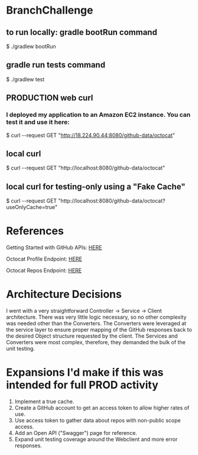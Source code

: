 # BranchChallenge

## to run locally: gradle bootRun command
$ ./gradlew bootRun

## gradle run tests command
$ ./gradlew test

## PRODUCTION web curl
### I deployed my application to an Amazon EC2 instance. You can test it and use it here:
$ curl --request GET "http://18.224.90.44:8080/github-data/octocat"

## local curl
$ curl --request GET "http://localhost:8080/github-data/octocat"

## local curl for testing-only using a "Fake Cache"
$ curl --request GET "http://localhost:8080/github-data/octocat?useOnlyCache=true"

# References
Getting Started with GitHub APIs: [HERE](https://docs.github.com/en/rest/using-the-rest-api/getting-started-with-the-rest-api?apiVersion=2022-11-28)

Octocat Profile Endpoint: [HERE](https://api.github.com/users/octocat)

Octocat Repos Endpoint:   [HERE](https://api.github.com/users/octocat/repos)

# Architecture Decisions
I went with a very straightforward Controller -> Service -> Client architecture. There was very little logic necessary, so no
other complexity was needed other than the Converters. The Converters were leveraged at the service layer to ensure
proper mapping of the GitHub responses back to the desired Object structure requested by the client. The Services and 
Converters were most complex, therefore, they demanded the bulk of the unit testing.

# Expansions I'd make if this was intended for full PROD activity
1. Implement a true cache.
2. Create a GitHub account to get an access token to allow higher rates of use.
3. Use access token to gather data about repos with non-public scope access.
4. Add an Open API ("Swagger") page for reference.
5. Expand unit testing coverage around the Webclient and more error responses.
